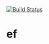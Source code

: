 [![Build Status](https://travis-ci.org/Faskally/ef.svg?branch=master)](https://travis-ci.org/Faskally/ef)


# ef
